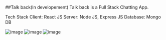 ##Talk back(In developement)
Talk back  is a Full Stack Chatting App. 

Tech Stack
Client: React JS
Server: Node JS, Express JS
Database: Mongo DB

![image](https://user-images.githubusercontent.com/97428194/179248360-982f385d-e57c-4508-b3f2-c14537c3ff4e.png)
![image](https://user-images.githubusercontent.com/97428194/179248504-94354df2-a9ea-41a7-bd5e-ecc38e16436e.png)
![image](https://user-images.githubusercontent.com/97428194/179248753-d1b7c5a1-c70c-46c9-a4af-442bffca1651.png)

